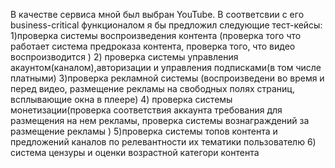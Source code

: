   В качестве сервиса мной был выбран YouTube. В соответсвии с его business-critical функционалом  я бы предложил следующие тест-кейсы:
1)проверка системы воспроизведения контента (проверка того что работает система предроказа контента, проверка того, что видео воспроизводится )
2) проверка системы управления акаунтом(каналом),авторизации и  управления подписками(в том числе платными)
3)проверка  рекламной системы (воспроизведени во время и перед видео, размещение рекламы на свободных полях страниц, всплывающие окна в плеере)
4) проверка системы монетизации(проверка соответствия аккаунта требования для размещения на нем рекламы, проверка системы вознаграждений за размещение рекламы )
5)проверка системы топов  контента и предложений  каналов по релевантности их тематики пользователю 
6) система цензуры и оценки возрастной категори контента 
